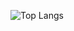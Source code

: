 ![Top Langs](https://github-readme-stats.vercel.app/api/top-langs/?username=zshelali&theme=dracula&hide=Makefile&exclude_repo=github-readme-stats,anuraghazra.github.io)


